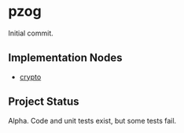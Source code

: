 <h1 class="libTop">pzog</h1>

Initial commit.

## Implementation Nodes

* [crypto](https://jddixon.github.io/pzog/crypto.html)

## Project Status

Alpha.  Code and unit tests exist, but some tests fail.

